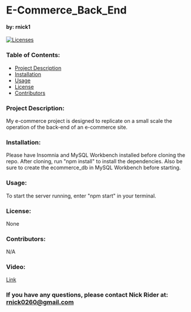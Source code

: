 # E-Commerce_Back_End

#### by: rnick1

[![Licenses](https://img.shields.io/badge/License-None-blue.svg)](https://opensource.org/licenses/None)

### **Table of Contents:**
- [Project Description](#project-description)
- [Installation](#installation)
- [Usage](#usage)
- [License](#license)
- [Contributors](#contributors)

### **Project Description:**  
My e-commerce project is designed to replicate on a small scale the operation of the back-end of an e-commerce site. 

### **Installation:**  
Please have Insomnia and MySQL Workbench installed before cloning the repo. After cloning, run "npm install" to install the dependencies. Also be sure to create the ecommerce_db in MySQL Workbench before starting.

### **Usage:**
To start the server running, enter "npm start" in your terminal. 

### **License:**
None

### **Contributors:**  
N/A

### **Video:**
[Link](https://drive.google.com/file/d/1mt0YEzNsy8PFVDld8D4I4S377u2f-rLw/view?usp=sharing)

### If you have any questions, please contact Nick Rider at: rnick0260@gmail.com